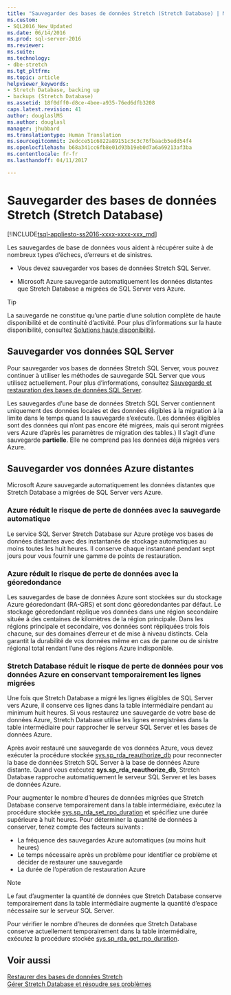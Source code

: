```yaml
---
title: "Sauvegarder des bases de données Stretch (Stretch Database) | Microsoft Docs"
ms.custom:
- SQL2016_New_Updated
ms.date: 06/14/2016
ms.prod: sql-server-2016
ms.reviewer: 
ms.suite: 
ms.technology:
- dbe-stretch
ms.tgt_pltfrm: 
ms.topic: article
helpviewer_keywords:
- Stretch Database, backing up
- backups (Stretch Database)
ms.assetid: 18f0dff0-d8ce-4bee-a935-76ed6dfb3208
caps.latest.revision: 41
author: douglaslMS
ms.author: douglasl
manager: jhubbard
ms.translationtype: Human Translation
ms.sourcegitcommit: 2edcce51c6822a89151c3c3c76fbaacb5edd54f4
ms.openlocfilehash: b68a341cc6fb8e01d93b19eb0d7a6a69213af3ba
ms.contentlocale: fr-fr
ms.lasthandoff: 04/11/2017

---
```

# <a name="backup-stretch-enabled-databases-stretch-database"></a>Sauvegarder des bases de données Stretch (Stretch Database)
[!INCLUDE[tsql-appliesto-ss2016-xxxx-xxxx-xxx_md](../../includes/tsql-appliesto-ss2016-xxxx-xxxx-xxx-md.md)]

 Les sauvegardes de base de données vous aident à récupérer suite à de nombreux types d’échecs, d’erreurs et de sinistres.  
  
 -   Vous devez sauvegarder vos bases de données Stretch SQL Server.  
      
 -   Microsoft Azure sauvegarde automatiquement les données distantes que Stretch Database a migrées de SQL Server vers Azure.  

> [!TIP]
> La sauvegarde ne constitue qu’une partie d’une solution complète de haute disponibilité et de continuité d’activité. Pour plus d’informations sur la haute disponibilité, consultez [Solutions haute disponibilité](../../sql-server/failover-clusters/high-availability-solutions-sql-server.md).
   
## <a name="back-up-your-sql-server-data"></a>Sauvegarder vos données SQL Server  
  
Pour sauvegarder vos bases de données Stretch SQL Server, vous pouvez continuer à utiliser les méthodes de sauvegarde SQL Server que vous utilisez actuellement. Pour plus d’informations, consultez [Sauvegarde et restauration des bases de données SQL Server](../../relational-databases/backup-restore/back-up-and-restore-of-sql-server-databases.md).
  
 Les sauvegardes d’une base de données Stretch SQL Server contiennent uniquement des données locales et des données éligibles à la migration à la limite dans le temps quand la sauvegarde s’exécute. (Les données éligibles sont des données qui n’ont pas encore été migrées, mais qui seront migrées vers Azure d’après les paramètres de migration des tables.) Il s’agit d’une sauvegarde **partielle**. Elle ne comprend pas les données déjà migrées vers Azure.  
  
## <a name="back-up-your-remote-azure-data"></a>Sauvegarder vos données Azure distantes   
  
Microsoft Azure sauvegarde automatiquement les données distantes que Stretch Database a migrées de SQL Server vers Azure.    
### <a name="azure-reduces-the-risk-of-data-loss-with-automatic-backup"></a>Azure réduit le risque de perte de données avec la sauvegarde automatique  
Le service SQL Server Stretch Database sur Azure protège vos bases de données distantes avec des instantanés de stockage automatiques au moins toutes les huit heures. Il conserve chaque instantané pendant sept jours pour vous fournir une gamme de points de restauration.  
  
### <a name="azure-reduces-the-risk-of-data-loss-with-geo-redundancy"></a>Azure réduit le risque de perte de données avec la géoredondance  
Les sauvegardes de base de données Azure sont stockées sur du stockage Azure géoredondant (RA-GRS) et sont donc géoredondantes par défaut. Le stockage géoredondant réplique vos données dans une région secondaire située à des centaines de kilomètres de la région principale. Dans les régions principale et secondaire, vos données sont répliquées trois fois chacune, sur des domaines d’erreur et de mise à niveau distincts. Cela garantit la durabilité de vos données même en cas de panne ou de sinistre régional total rendant l’une des régions Azure indisponible.

### <a name="stretchRPO"></a>Stretch Database réduit le risque de perte de données pour vos données Azure en conservant temporairement les lignes migrées
Une fois que Stretch Database a migré les lignes éligibles de SQL Server vers Azure, il conserve ces lignes dans la table intermédiaire pendant au minimum huit heures. Si vous restaurez une sauvegarde de votre base de données Azure, Stretch Database utilise les lignes enregistrées dans la table intermédiaire pour rapprocher le serveur SQL Server et les bases de données Azure.

Après avoir restauré une sauvegarde de vos données Azure, vous devez exécuter la procédure stockée [sys.sp_rda_reauthorize_db](../../relational-databases/system-stored-procedures/sys-sp-rda-reauthorize-db-transact-sql.md) pour reconnecter la base de données Stretch SQL Server à la base de données Azure distante. Quand vous exécutez **sys.sp_rda_reauthorize_db**, Stretch Database rapproche automatiquement le serveur SQL Server et les bases de données Azure.

Pour augmenter le nombre d’heures de données migrées que Stretch Database conserve temporairement dans la table intermédiaire, exécutez la procédure stockée [sys.sp_rda_set_rpo_duration](../../relational-databases/system-stored-procedures/sys-sp-rda-set-rpo-duration-transact-sql.md) et spécifiez une durée supérieure à huit heures. Pour déterminer la quantité de données à conserver, tenez compte des facteurs suivants :
-   La fréquence des sauvegardes Azure automatiques (au moins huit heures)
-   Le temps nécessaire après un problème pour identifier ce problème et décider de restaurer une sauvegarde
-   La durée de l’opération de restauration Azure

> [!NOTE]
> Le faut d’augmenter la quantité de données que Stretch Database conserve temporairement dans la table intermédiaire augmente la quantité d’espace nécessaire sur le serveur SQL Server.

Pour vérifier le nombre d’heures de données que Stretch Database conserve actuellement temporairement dans la table intermédiaire, exécutez la procédure stockée [sys.sp_rda_get_rpo_duration](../../relational-databases/system-stored-procedures/sys-sp-rda-get-rpo-duration-transact-sql.md).

## <a name="see-also"></a>Voir aussi  
[Restaurer des bases de données Stretch](../../sql-server/stretch-database/restore-stretch-enabled-databases-stretch-database.md)  
 [Gérer Stretch Database et résoudre ses problèmes](../../sql-server/stretch-database/manage-and-troubleshoot-stretch-database.md)   
   
  
  

